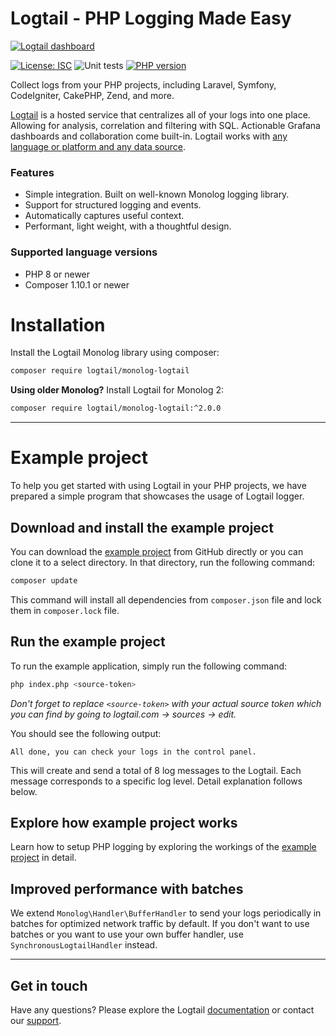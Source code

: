 # Logtail - PHP Logging Made Easy
  
  [![Logtail dashboard](https://user-images.githubusercontent.com/19272921/154085622-59997d5a-3f91-4bc9-a815-3b8ead16d28d.jpeg)](https://betterstack.com/logtail)


[![License: ISC](https://img.shields.io/badge/License-ISC-blue.svg)](LICENSE.md) ![Unit tests](https://github.com/logtail/logtail-php/actions/workflows/main.yml/badge.svg)
[![PHP version](https://badge.fury.io/ph/logtail%2Fmonolog-logtail.svg)](https://badge.fury.io/ph/logtail%2Fmonolog-logtail)

Collect logs from your PHP projects, including Laravel, Symfony, CodeIgniter, CakePHP, Zend, and more.

[Logtail](https://betterstack.com/logtail) is a hosted service that centralizes all of your logs into one place. Allowing for analysis, correlation and filtering with SQL. Actionable Grafana dashboards and collaboration come built-in. Logtail works with [any language or platform and any data source](https://docs.logtail.com/).

### Features
- Simple integration. Built on well-known Monolog logging library.
- Support for structured logging and events.
- Automatically captures useful context.
- Performant, light weight, with a thoughtful design.

### Supported language versions
- PHP 8 or newer
- Composer 1.10.1 or newer

# Installation

Install the Logtail Monolog library using composer:

```bash
composer require logtail/monolog-logtail
```

**Using older Monolog?** Install Logtail for Monolog 2:

```bash
composer require logtail/monolog-logtail:^2.0.0
```
---

# Example project

To help you get started with using Logtail in your PHP projects, we have prepared a simple program that showcases the usage of Logtail logger.

## Download and install the example project

You can download the [example project](https://github.com/logtail/monolog-logtail/tree/master/example-project) from GitHub directly or you can clone it to a select directory. In that directory, run the following command:

```bash
composer update
```
This command will install all dependencies from `composer.json` file and lock them in `composer.lock` file.

 ## Run the example project
 
 To run the example application, simply run the following command:

```bash
php index.php <source-token>
```

*Don't forget to replace `<source-token>` with your actual source token which you can find by going to logtail.com -> sources -> edit.*

You should see the following output:
```text
All done, you can check your logs in the control panel.
```

This will create and send a total of 8 log messages to the Logtail. Each message corresponds to a specific log level. Detail explanation follows below.

## Explore how example project works
 
Learn how to setup PHP logging by exploring the workings of the [example project](https://github.com/logtail/monolog-logtail/tree/master/example-project) in detail. 

## Improved performance with batches
We extend `Monolog\Handler\BufferHandler` to send your logs periodically in batches for optimized network traffic by default. If you don't want to use batches or you want to use your own buffer handler, use `SynchronousLogtailHandler` instead.

---

## Get in touch

Have any questions? Please explore the Logtail [documentation](https://docs.logtail.com/) or contact our [support](https://betterstack.com/help).
